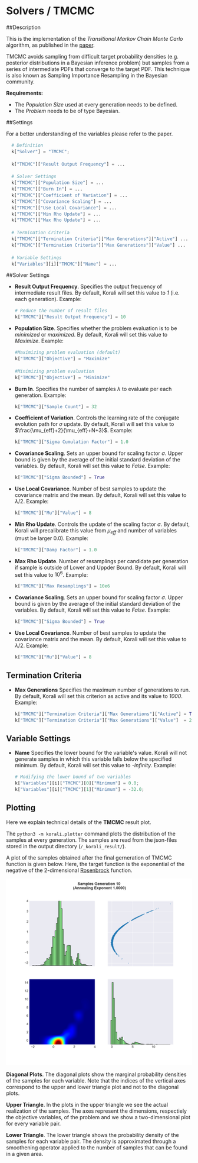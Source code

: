 # Solvers / TMCMC
   				   
##Description

This is the implementation of the *Transitional Markov Chain Monte Carlo* algorithm, as published in the [paper](https://ascelibrary.org/doi/abs/10.1061/%28ASCE%290733-9399%282007%29133%3A7%28816%29).

TMCMC avoids sampling from difficult target probability densities (e.g. posterior distributions in a Bayesian inference problem) but samples from a series of intermediate PDFs that converge to the target PDF. This technique is also known as Sampling Importance Resampling in the Bayesian community.

**Requirements:**

+ The *Population Size* used at every generation needs to be defined.
+ The *Problem* needs to be of type Bayesian.

##Settings

For a better understanding of the variables please refer to the paper.

```python
  # Definition
  k["Solver"] = "TMCMC";
  
  k["TMCMC"]["Result Output Frequency"] = ...
  
  # Solver Settings
  k["TMCMC"]["Population Size"] = ... 
  k["TMCMC"]["Burn In"] = ...
  k["TMCMC"]["Coefficient of Variation"] = ...
  k["TMCMC"]["Covariance Scaling"] = ...
  k["TMCMC"]["Use Local Covariance"] = ...
  k["TMCMC"]["Min Rho Update"] = ...
  k["TMCMC"]["Max Rho Update"] = ...
  
  # Termination Criteria
  k["TMCMC"]["Termination Criteria"]["Max Generations"]["Active"] ...
  k["TMCMC"]["Termination Criteria"]["Max Generations"]["Value"] ...

  # Variable Settings
  k["Variables"][i]["TMCMC"]["Name"] = ...
```


##Solver Settings

- **Result Output Frequency**. Specifies the output frequency of intermediate result files. By default, Korali will set this value to *1* (i.e. each generation). Example:

	```python
    # Reduce the number of result files
	k["TMCMC"]["Result Output Frequency"] = 10

	```

- **Population Size**. Specifies whether the problem evaluation is to be *minimized* or *maximized*. By default, Korali will set this value to *Maximize*. Example:

	```python
	#Maximizing problem evaluation (default)
	k["TMCMC"]["Objective"] = "Maximize"

	#Minimizing problem evaluation
	k["TMCMC"]["Objective"] = "Minimize"
	```
- **Burn In**. Specifies the number of samples $\lambda$ to evaluate per each generation. Example:

	```python
	k["TMCMC"]["Sample Count"] = 32
	```
	
- **Coefficient of Variation**. Controls the learning rate of the conjugate evolution path for $\sigma$ update. By default, Korali will set this value to $\frac{\mu_{eff}+2}{\mu_{eff}+N+3}$. Example:

	```python
	k["TMCMC"]["Sigma Cumulation Factor"] = 1.0
	```

- **Covariance Scaling**. Sets an upper bound for scaling factor $\sigma$. Upper bound is given by the average of the initial standard deviation of the variables. By default, Korali will set this value to *False*. Example:

	```python
	k["TMCMC"]["Sigma Bounded"] = True
	```	
	
- **Use Local Covariance**. Number of best samples to update the covariance matrix and the mean. By default, Korali will set this value to $\lambda / 2$. Example:

	```python
	k["TMCMC"]["Mu"]["Value"] = 8
	```	
	
- **Min Rho Update**. Controls the update of the scaling factor $\sigma$. By default, Korali will precalibrate this value from $\mu_{eff}$ and number of variables (must be larger 0.0). Example:

	```python
	k["TMCMC"]["Damp Factor"] = 1.0
	```	
	
- **Max Rho Update**. Number of resamplings per candidate per generation if sample is outside of Lower and Uppder Bound. By default, Korali will set this value to $10^6$. Example:

	```python
	k["TMCMC"]["Max Resamplings"] = 10e6
	```	

- **Covariance Scaling**. Sets an upper bound for scaling factor $\sigma$. Upper bound is given by the average of the initial standard deviation of the variables. By default, Korali will set this value to *False*. Example:

	```python
	k["TMCMC"]["Sigma Bounded"] = True
	```	
	
- **Use Local Covariance**. Number of best samples to update the covariance matrix and the mean. By default, Korali will set this value to $\lambda / 2$. Example:

	```python
	k["TMCMC"]["Mu"]["Value"] = 8
	```	
		 
## Termination Criteria

- **Max Generations** Specifies the maximum number of generations to run. By default, Korali will set this criterion as active and its value to *1000*. Example:

	```python
	k["TMCMC"]["Termination Criteria"]["Max Generations"]["Active"] = True
	k["TMCMC"]["Termination Criteria"]["Max Generations"]["Value"]  = 2000
	```

## Variable Settings

- **Name** Specifies the lower bound for the variable's value. Korali will not generate samples in which this variable falls below the specified minimum. By default, Korali will set this value to *-Infinity*. Example:

	```python
	# Modifying the lower bound of two variables
	k["Variables"][i]["TMCMC"][0]["Minimum"] = 0.0;
	k["Variables"][i]["TMCMC"][1]["Minimum"] = -32.0;
	```

## Plotting

Here we explain technical details of the **TMCMC** result plot.

The `python3 -m korali.plotter` command plots the distribution of the samples at every
generation. The samples are read from the json-files stored in the output
directory (`/_korali_result/`).

A plot of the samples obtained after the final gerneration of TMCMC
function is given below. Here, the target function is the exponential of the 
negative of the 2-dimensional [Rosenbrock](https://en.wikipedia.org/wiki/Rosenbrock_function) 
function.

![figure](sampling_rosenbrock.png)

**Diagonal Plots**. The diagonal plots show the marginal probability densities of the samples for 
each variable. Note that the indices of the vertical axes correspond to the 
upper and lower triangle plot and not to the diagonal plots.

**Upper Triangle**. In the plots in the upper triangle we see the actual realization of the samples. 
The axes represent the dimensions, respectiely the objective variables,
of the problem and we show a two-dimensional plot for every variable pair.

**Lower Triangle**. The lower triangle shows the probability density of the samples for each variable pair.
The density is approximated through a smoothening operator applied to the number
of samples that can be found in a given area.
